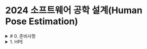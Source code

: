 # 2024 소프트웨어 공학 설계(Human Pose Estimation)

<details>
<summary># 0. 준비사항 </summary>
# Medipipe, opencv-python 설치
- pip install mediapipe opencv-python
</details>

<details>
<summary> 1. HPE </summary>
mediapipe의 pose_landmarks에서 반환되는 각 키포인트(landmark)는 NormalizedLandmark 객체로, 이는 x, y, z, visibility의 속성을 가집니다.

따라서 left_shoulder (인덱스 11)의 속성들은 다음과 같습니다:

x: 이미지 너비를 기준으로 [0.0, 1.0] 범위 내의 좌표. 0은 이미지의 가장 왼쪽, 1은 가장 오른쪽.
y: 이미지 높이를 기준으로 [0.0, 1.0] 범위 내의 좌표. 0은 이미지의 가장 위쪽, 1은 가장 아래쪽.
z: 상대적인 깊이 좌표. 양수는 카메라에서 멀어지는 방향이고, 음수는 카메라에 가까워지는 방향입니다. 이 값은 이미지가 아닌 상대적인 거리 정보를 제공하며, x와 y처럼 정규화된 값이 아닙니다.
visibility: [0.0, 1.0] 범위의 신뢰도 값. 값이 1에 가까울수록 해당 관절이 명확하게 인식된 것이며, 0에 가까울수록 신뢰도가 낮습니다.

left_shoulder = results.pose_landmarks.landmark[11]
print(f"Left Shoulder - x: {left_shoulder.x}, y: {left_shoulder.y}, z: {left_shoulder.z}, visibility: {left_shoulder.visibility}")

About Key Points
0 - nose
1 - left eye (inner)
2 - left eye
3 - left eye (outer)
4 - right eye (inner)
5 - right eye
6 - right eye (outer)
7 - left ear
8 - right ear
9 - mouth (left)
10 - mouth (right)
11 - left shoulder
12 - right shoulder
13 - left elbow
14 - right elbow
15 - left wrist
16 - right wrist
17 - left pinky
18 - right pinky
19 - left index
20 - right index
21 - left thumb
22 - right thumb
23 - left hip
24 - right hip
25 - left knee
26 - right knee
27 - left ankle
28 - right ankle
29 - left heel
30 - right heel
31 - left foot index
32 - right foot index
</details>
